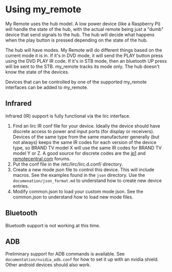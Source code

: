 # Using my_remote

My Remote uses the hub model.  A low power device (like a Raspberry Pi) will handle the state of the hub, with the actual remote being just a "dumb" device that send signals to the hub.  The hub will decide what happens when the play button is pressed depending on the state of the hub.

The hub will have modes.  My Remote will do different things based on the current mode it is in.  If it's in DVD mode, it will send the PLAY button press using the DVD PLAY IR code.  If it's in STB mode, then an bluetooth UP press will be sent to the STB.  my_remote tracks its mode only.  The hub doesn't know the state of the devices.

Devices that can be controlled by one of the supported my_remote interfaces can be added to my_remote.

## Infrared

Infrared (IR) support is fully functional via the lirc interface.

1. Find an lirc IR conf file for your device.  Ideally the device should have discrete access to power and input ports (for display or receivers).  Devices of the same type from the same manufacturer generally (but not always) keeps the same IR codes for each version of the device type, so BRAND TV model X will use the same IR codes for BRAND TV model Y or Z.  A good source for discrete codes are the [jp1](http://www.hifi-remote.com/forums/viewforum.php?f=25&sid=db546d7dec051a09a60b89f711ca1db8) and [remotecentral.com](http://www.remotecentral.com/cgi-bin/mboard/rc-discrete/list.cgi) forums.
1. Put the conf file in the /etc/lirc/lirc.d.conf/ directory.
1. Create a new mode json file to control this device.  This will include macros.  See the examples found in the `json` directory.  Use the `documenation/json_format.md` to understand how to create new device entries.
1. Modify common.json to load your custom mode json.  See the common.json to understand how to load new mode files.

## Bluetooth

Bluetooth support is not working at this time.

## ADB

Preliminary support for ADB commands is available.  See `documentation/nvidia_adb.conf` for how to set it up with an nvidia shield.  Other android devices should also work.
